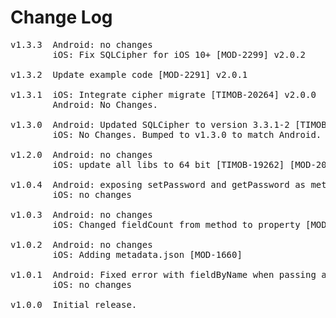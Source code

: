 # Change Log
<pre>
v1.3.3  Android: no changes
        iOS: Fix SQLCipher for iOS 10+ [MOD-2299] v2.0.2

v1.3.2  Update example code [MOD-2291] v2.0.1

v1.3.1  iOS: Integrate cipher migrate [TIMOB-20264] v2.0.0
        Android: No Changes.

v1.3.0  Android: Updated SQLCipher to version 3.3.1-2 [TIMOB-19206]
        iOS: No Changes. Bumped to v1.3.0 to match Android.

v1.2.0  Android: no changes
        iOS: update all libs to 64 bit [TIMOB-19262] [MOD-2076]

v1.0.4  Android: exposing setPassword and getPassword as methods [MOD-1765]
        iOS: no changes

v1.0.3  Android: no changes
        iOS: Changed fieldCount from method to property [MOD-1712]

v1.0.2  Android: no changes
        iOS: Adding metadata.json [MOD-1660]

v1.0.1  Android: Fixed error with fieldByName when passing a return type [MOD-1453]
        iOS: no changes

v1.0.0  Initial release.
